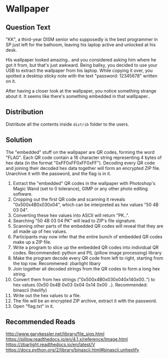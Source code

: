 # Wallpaper

## Question Text

"KK", a third-year DISM senior who supposedly is the best programmer in SP just left for the bathoom, leaving his laptop active and unlocked at his desk.

His wallpaper looked amazing.. and you considered asking him where he got it from, but that's just awkward. Being ballsy, you decided to use your USB to extract the wallpaper from his laptop. While copying it over, you spotted a desktop sticky note with the text "password: 12345678" written on it.

After having a closer look at the wallpaper, you notice something strange about it. It seems like there's something embedded in that walllpaper..

## Distribution
Distribute all the contents inside `distrib` folder to the users.

## Solution
The "embedded" stuff on the wallpaper are QR codes, forming the word "FLAG". Each QR code contain a 16 character string representing 4 bytes of hex data (in the format "0xFF0xFF0xFF0xFF"). Decoding every QR code and joining their decoded hex data together will form an encrypted ZIP file. Unarchive it with the password, and the flag is in it.

1. Extract the "embedded" QR codes in the wallpaper with Photoshop's Magic Wand (set to 0 tolerance), GIMP or any other photo editing software.
2. Cropping out the first QR code and scanning it reveals "0x500x4B0x030x04", which can be interpreted as hex values "50 4B 03 04".
3. Converting these hex values into ASCII will return "PK..".
4. Searching "50 4B 03 04 PK" will lead to ZIP's file signature.
5. Scanning other parts of the embedded QR codes will reveal that they are all made up of hex values.
6. Participants may now infer that the entire bunch of embedded QR codes make up a ZIP file.
7. Write a program to slice up the embedded QR codes into individual QR codes. Recommended: python and PIL (pillow image processing) library
8. Make the program decode every QR code from left to right, starting from the top row. Recommened: zbarlight libary
9. Join together all decoded strings from the QR codes to form a long hex string.
10. Convert them from hex strings ("0x500x4B0x030x040x140x00..") to hex values (0x50 0x4B 0x03 0x04 0x14 0x00 ..). Recommended: binascii (hexlify)
11. Write out the hex values to a file.
12. The file will be an encrypted ZIP archive, extract it with the password.
13. Open "flag.txt" in it.

## Recommended Reads
http://www.garykessler.net/library/file_sigs.html
https://pillow.readthedocs.io/en/4.1.x/reference/Image.html
https://zbarlight.readthedocs.io/en/latest/V
https://docs.python.org/2/library/binascii.html#binascii.unhexlify
